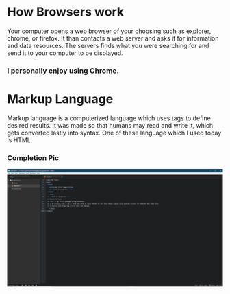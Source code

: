 # How Browsers work
Your computer opens a web browser of your choosing such as explorer, chrome, or firefox.
It than contacts a web server and asks it for information and data resources.
The servers finds what you were searching for and send it to your computer to be displayed.
### I personally enjoy using Chrome.

# Markup Language
Markup language is a computerized language which uses tags to define desired results.
It was made so that humans may read and write it, which gets converted lastly into syntax.
One of these language which I used today is HTML.

### Completion Pic
![assignment 4](https://github.com/ChanceVenters/MART341-WebDesign/blob/master/Assignment-04/images/Assignment%204%20completion%20image.jpg)
